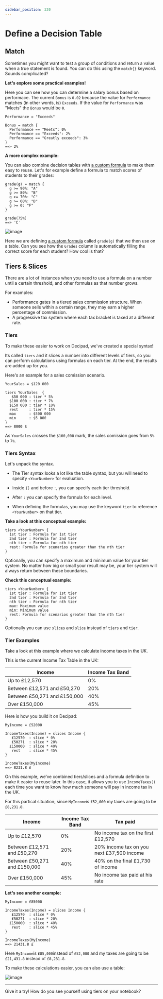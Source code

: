```yaml
---
sidebar_position: 320
---
```


# Define a Decision Table

## Match

Sometimes you might want to test a group of conditions and return a value when a true statement is found. You can do this using the `match{}` keyword. Sounds complicated?

**Let's explore some practical examples!**

Here you can see how you can determine a salary bonus based on performace. The current `Bonus` is `0.02` because the value for `Performance` matches (in other words, is) `Exceeds`. If the value for `Performance` was "Meets" the `Bonus` would be `0`.

```deci live
Performance = "Exceeds"

Bonus = match {
  Performance == "Meets": 0%
  Performance == "Exceeds": 2%
  Performance == "Greatly exceeds": 3%
}
==> 2%
```

**A more complex example:**

You can also combine decision tables with [a custom formula](/docs/formulas/#custom-formulas) to make them easy to reuse. Let's for example define a formula to match scores of students to their grades:

```deci live
grade(g) = match {
  g >= 90%: "A"
  g >= 80%: "B"
  g >= 70%: "C"
  g >= 60%: "D"
  g >= 0: "F"
}

grade(75%)
==> 'C'
```

![image](https://user-images.githubusercontent.com/12210180/179830955-73f656c1-86b6-4e6f-9b7c-795aaf78c752.png)

Here we are defining [a custom formula](/docs/formulas/#custom-formulas) called `grade(g)` that we then use on a table. Can you see how the `Grades` column is automatically filling the correct score for each student? How cool is that?

## Tiers & Slices

There are a lot of instances when you need to use a formula on a number until a certain threshold, and other formulas as that number grows.

For examples:

- Performance gates in a tiered sales commission structure. When someone sells within a certain range, they may earn a higher percentage of commission.
- A progressive tax system where each tax bracket is taxed at a different rate.

### Tiers

To make these easier to work on Decipad, we've created a special syntax!

Its called `tiers` and it slices a number into different levels of tiers, so you can perform calculations using formulas on each tier. At the end, the results are added up for you.

Here's an example for a sales comission scenario.

```deci live
YourSales = $120 000

tiers YourSales  {
   $50 000 : tier * 5%
  $100 000 : tier * 7%
  $150 000 : tier * 10%
  rest     : tier * 15%
  max      : $500 000
  min      : $5 000
}
==> 8000 $
```

As `YourSales` crosses the `$100,000` mark, the sales comission goes from `5%` to `7%`.

### Tiers Syntax

Let's unpack the syntax.

- The Tier syntax looks a lot like the table syntax, but you will need to specify `<YourNumber>` for evaluation.

- Inside `{}` and before `:`, you can specify each tier threshold.

- After `:` you can specify the formula for each level.

- When defining the formulas, you may use the keyword `tier` to reference `<YourNumber>` on that tier.

**Take a look at this conceptual example:**

```
tiers <YourNumber> {
  1st tier : Formula for 1st tier
  2nd tier : Formula for 2nd tier
  nth tier : Formula for nth tier
  rest: Formula for scenarios greater than the nth tier
}
```

Optionally, you can specify a maximum and minimum value for your tier system. No matter how big or small your result may be, your tier system will always return between these boundaries.

**Check this conceptual example:**

```
tiers <YourNumber> {
  1st tier : Formula for 1st tier
  2nd tier : Formula for 2nd tier
  nth tier : Formula for nth tier
  max: Maximum value
  min: Minimum value
  rest: Formula for scenarios greater than the nth tier
}
```

Optionally you can use `slices` and `slice` instead of `tiers` and `tier`.

### Tier Examples

Take a look at this example where we calculate income taxes in the UK.

This is the current Income Tax Table in the UK:

| Income                       | Income Tax Band |
| ---------------------------- | --------------- |
| Up to £12,570                | 0%              |
| Between £12,571 and £50,270  | 20%             |
| Between £50,271 and £150,000 | 40%             |
| Over £150,000                | 45%             |

Here is how you build it on Decipad:

```deci live
MyIncome = £52000

IncomeTaxes(Income) = slices Income {
   £12570  : slice * 0%
   £50271  : slice * 20%
  £150000  : slice * 40%
   rest    : slice * 45%
}

IncomeTaxes(MyIncome)
==> 8231.8 £
```

On this example, we've combined tiers/slices and a formula definition to make it easier to reuse later. In this case, it allows you to use `ÌncomeTaxes()` each time you want to know how much someone will pay in income tax in the UK.

For this partical situation, since `MyIncome`is `£52,000` my taxes are going to be `£8,231.8`.

| Income                       | Income Tax Band | Tax paid                                  |
| ---------------------------- | --------------- | ----------------------------------------- |
| Up to £12,570                | 0%              | No income tax on the first £12,570        |
| Between £12,571 and £50,270  | 20%             | 20% income tax on you next £37,500 income |
| Between £50,271 and £150,000 | 40%             | 40% on the final £1,730 of income         |
| Over £150,000                | 45%             | No income tax paid at his rate            |

**Let's see another example:**

```deci live
MyIncome = £85000

IncomeTaxes(Income) = slices Income {
   £12570  : slice * 0%
   £50271  : slice * 20%
  £150000  : slice * 40%
   rest    : slice * 45%
}

IncomeTaxes(MyIncome)
==> 21431.8 £
```

Here `MyIncome`is `£85,000`instead of `£52,000` and my taxes are going to be `£21,431.8` instead of `£8,231.8`.

To make these calculations easier, you can also use a table:

![image](https://user-images.githubusercontent.com/12210180/181501145-d4bd8ebd-8e9e-4257-9ab7-81514779a797.png)

---

Give it a try! How do you see yourself using tiers on your notebook?
